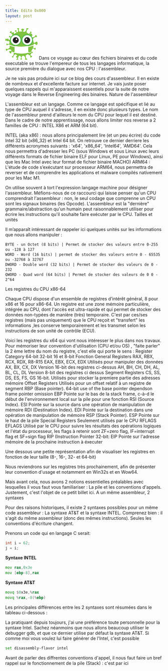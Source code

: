 ```yaml
---
title: Edito 0x000
layout: post
---
```


<img height="100" src="../images/virus-2.png"/>
Dans ce voyage au cœur des fichiers binaires et du code executable se trouve l'empereur de tous les langages informatique, la source première du dialogue avec nos CPU : l'assembleur.

Je ne vais pas produire ici sur ce blog des cours d'assembleur. Il en existe de nombreux et d'excellente facture sur internet. Je vais juste poser quelques rappels qui m'apparaissent essentiels pour la suite de notre voyage dans le Reverse Engineering des binaires.
Nature de l'assembleur

L'assembleur est un langage. Comme ce langage est spécifique et lié au type de CPU auquel il s'adresse, il en existe donc plusieurs types. Le nom de l'assembleur prend d'ailleurs le nom du CPU pour lequel il est destiné. Dans le cadre de notre apprentissage, nous allons limiter nos reverse a 2 familles de CPU : INTEL X86 et ARM (64 bit). 

INTEL (aka x86) : nous allons principalement lire (et un peu écrire) du code Intel 32 bit (x86_32) et Intel 64 bit. On retrouve ce dernier derriere les différents acronymes suivants : 'x64', 'x86_64', 'Intel64', 'AMD64'. Cela nous permettra d'adresser les PC (sous Windows et sous Linux avec leurs différents formats de fichier binaire ELF pour Linux, PE pour Windows), ainsi que les Mac Intel avec leur format de fichier binaire MACHO) ARM64 : L'étude de code s’exécutant sur processeur ARM64, nous permettra de reverser et de comprendre les applications et malware compilés nativement pour les Mac M1.

On utilise souvent à tort l'expression langage machine pour désigner l'assembleur. Méfions-nous de ce raccourci qui laisse penser qu'un CPU comprendrait l'assembleur : non, le seul codage que comprenne un CPU sont les signaux binaires (les Opcode). L'assembleur est la "dernière" grammaire/abstraction qu'un humain peut raisonnablement utiliser pour écrire les instructions qu'il souhaite faire exécuter par le CPU.
Tailles et unités

Il m’apparaît intéressant de rappeler ici quelques unités sur les  informations que nous allons manipuler :

    BYTE - un Octet (8 bits) | Permet de stocker des valeurs entre 0-255 ou -128 à 127
    WORD - Word (16 bits) | permet de stocker des valeurs entre 0 - 65535 ou -32768 à 32767
    DWORD - Double word (32 bits) | Permet de stocker des valeurs de 0 - 232
    QWORD - Quad word (64 bits) | Permet de stocker des valeurs de 0 0 - 2^64

Les registres du CPU x86-64

Chaque CPU dispose d'un ensemble de registres d’intérêt général, 8 pour x86 et 16 pour x86-64. Un registre est une zone mémoire particulière, intégrée au CPU, dont l'accès est ultra-rapide et qui permet de stocker des données non-typées de manière (très) temporaire. C'est par ces/ses registres (mais pas uniquement) que le CPU reçoit et "transfert" les informations ,les conserve temporairement et les transmet selon les instructions de son unité de contrôle (ECU).

Voici les registres du x64 qui vont nous intéresser le plus dans nos travaux. Pour mémoriser leur convention d'utilisation (CPU et/ou OS) , "faite parler" la 2 ème lettre du nom du registre, c'est elle qui porte le sens :
Register Category 	64-bit 	32-bit 	16 et 8-bit 	Fonction
General Registers 	RAX, RBX, RCX, RDX, R8-R15 	EAX, EBX, ECX, EDX 		Utilisés pour manipuler des données
AX, BX, CX, DX 	Version 16-bit des registres ci-dessus
AH, BH, CH, DH, AL, BL, CL, DL 	Version 8-bit des registres ci dessus
Segment Registers 			CS, SS, DS, ES, FS, GS 	16-bit. Utilisés pour stocker la premiere partie des adresses mémoire
Offset Registers 				Utilisés pour un offset relatif à un registre de segment
RBP (Base pointer). 64-bit use of the base pointer dependson frame pointer omission 	EBP 		Pointe sur le bas de la stack frame, c-à-d le début de l'environnement local sur la pile pour une fonction
RSI (Source Index). 	ESI 		Pointe sur la source dans une opération de manipulation de mémoire
RDI (Destination Index). 	EDI 		Pointe sur la destination dans une opération de manipulation de mémoire
RSP (Stack Pointer). 	ESP 		Pointe sur le haut de la pile
Special Registers 				Seulement utilisés par le CPU
RFLAGS 	EFLAGS 		Utilisé par le CPU pour suivre les résultats des opérations logiques et l'état du processeur, les flags à retenir sont ZF=zero flag, IF=interrupt flag et SF=sign flag
RIP (Instruction Pointer 	32-bit: EIP 		Pointe sur l'adresse mémoire de la prochaine instruction à éxecuter

Une dessous une petite représentation afin de visualiser les registres en fonction de leur taille (8-, 16-, 32- et 64-bit)

Nous reviendrons sur les registres très prochainement, afin de présenter leur convention d'usage et notamment en Win32s et en Wow64.

Mais avant cela, nous avons 2 notions essentielles préalables avec lesquelles il vous faut vous familiariser : La pile et les conventions d'appels. Justement, c'est l'objet de ce petit billet ici.
A un même assembleur, 2 syntaxes

Pour des raisons historiques, il existe 2 syntaxes possibles pour un même code assembleur : La syntaxe AT&T et la syntaxe INTEL. Comprenez bien : il s'agit du même assembleur (donc des mêmes instructions). Seules les conventions d'écriture changent.

Prenons un code qui en langage C serait:
````c
int i = 62;
j = i;
````
**Syntaxe INTEL**
````asm
mov rax,0x3e
mov [ebp-8],rax
````
**Syntaxe AT&T**
```asm
movq $0x3e,%rax
movq %rax,-8(%ebp)
```



Les principales différences entre les 2 syntaxes sont résumées dans le tableau ci-dessous :

La pratiquant depuis toujours, j'ai une préférence toute personnelle pour la syntaxe Intel. Sachez néanmoins que nous allons beaucoup utiliser le debugger gdb, et que ce dernier utilise par défaut la syntaxe AT&T. Si comme moi vous voulez lui faire générer de l'Intel, c'est possible

```bash
set disassembly-flavor intel
```

Avant de parler des diffrentes conventions d'appel, il nous faut faire un bref rappel sur le fonctionnement de la pile (Stack) : c'est par ici